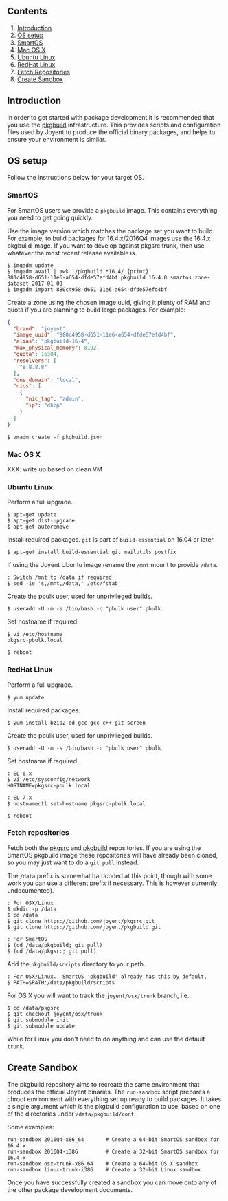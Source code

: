 ## Contents

1. <a href="#introduction">Introduction</a>
1. <a href="#os-setup">OS setup</a>
  1. <a href="#os-setup-smartos">SmartOS</a>
  1. <a href="#os-setup-osx">Mac OS X</a>
  1. <a href="#os-setup-ubuntu-linux">Ubuntu Linux</a>
  1. <a href="#os-setup-redhat-linux">RedHat Linux</a>
1. <a href="#fetch-repositories">Fetch Repositories</a>
1. <a href="#create-sandbox">Create Sandbox</a>

<a name="introduction"/>

## Introduction

In order to get started with package development it is recommended that you use
the [pkgbuild](https://github.com/joyent/pkgbuild) infrastructure.  This
provides scripts and configuration files used by Joyent to produce the official
binary packages, and helps to ensure your environment is similar.

<a name="os-setup"/>

## OS setup

Follow the instructions below for your target OS.

<a name="os-setup-smartos"/>

### SmartOS

For SmartOS users we provide a `pkgbuild` image.  This contains everything you
need to get going quickly.

Use the image version which matches the package set you want to build.  For
example, to build packages for 16.4.x/2016Q4 images use the 16.4.x pkgbuild
image.  If you want to develop against pkgsrc trunk, then use whatever the most
recent release available is.

```console
$ imgadm update
$ imgadm avail | awk '/pkgbuild.*16.4/ {print}'
880c4958-d651-11e6-a654-dfde57efd4bf pkgbuild 16.4.0 smartos zone-dataset 2017-01-09
$ imgadm import 880c4958-d651-11e6-a654-dfde57efd4bf
```

Create a zone using the chosen image uuid, giving it plenty of RAM and quota if
you are planning to build large packages.  For example:

```json
{
  "brand": "joyent",
  "image_uuid": "880c4958-d651-11e6-a654-dfde57efd4bf",
  "alias": "pkgbuild-16-4",
  "max_physical_memory": 8192,
  "quota": 16384,
  "resolvers": [
    "8.8.8.8"
  ],
  "dns_domain": "local",
  "nics": [
    {
      "nic_tag": "admin",
      "ip": "dhcp"
    }
  ]
}
```

```console
$ vmadm create -f pkgbuild.json
```

<a name="os-setup-osx"/>

### Mac OS X

XXX: write up based on clean VM

<a name="os-setup-ubuntu-linux"/>

### Ubuntu Linux

Perform a full upgrade.

```console
$ apt-get update
$ apt-get dist-upgrade
$ apt-get autoremove
```

Install required packages.  `git` is part of `build-essential` on 16.04 or later.

```console
$ apt-get install build-essential git mailutils postfix
```

If using the Joyent Ubuntu image rename the `/mnt` mount to provide `/data`.

```console
: Switch /mnt to /data if required
$ sed -ie 's,/mnt,/data,' /etc/fstab
```

Create the pbulk user, used for unprivileged builds.

```console
$ useradd -U -m -s /bin/bash -c "pbulk user" pbulk
```

Set hostname if required

```console
$ vi /etc/hostname
pkgsrc-pbulk.local

$ reboot
```

<a name="os-setup-redhat-linux"/>

### RedHat Linux

Perform a full upgrade.

```console
$ yum update
```

Install required packages.

```console
$ yum install bzip2 ed gcc gcc-c++ git screen
```

Create the pbulk user, used for unprivileged builds.

```console
$ useradd -U -m -s /bin/bash -c "pbulk user" pbulk
```

Set hostname if required.

```console
: EL 6.x
$ vi /etc/sysconfig/network
HOSTNAME=pkgsrc-pbulk.local

: EL 7.x
$ hostnamectl set-hostname pkgsrc-pbulk.local

$ reboot
```

<a name="fetch-repositories"/>

### Fetch repositories

Fetch both the [pkgsrc](https://github.com/joyent/pkgsrc) and
[pkgbuild](https://github.com/joyent/pkgbuild) repositories.  If you are using
the SmartOS pkgbuild image these repositories will have already been cloned, so
you may just want to do a `git pull` instead.

The `/data` prefix is somewhat hardcoded at this point, though with some work
you can use a different prefix if necessary.  This is however currently
undocumented).

```console
: For OSX/Linux
$ mkdir -p /data
$ cd /data
$ git clone https://github.com/joyent/pkgsrc.git
$ git clone https://github.com/joyent/pkgbuild.git

: For SmartOS
$ (cd /data/pkgbuild; git pull)
$ (cd /data/pkgsrc; git pull)
```

Add the `pkgbuild/scripts` directory to your path.

```console
: For OSX/Linux.  SmartOS 'pkgbuild' already has this by default.
$ PATH=$PATH:/data/pkgbuild/scripts
```

For OS X you will want to track the `joyent/osx/trunk` branch, i.e.:

```console
$ cd /data/pkgsrc
$ git checkout joyent/osx/trunk
$ git submodule init
$ git submodule update
```

While for Linux you don't need to do anything and can use the default `trunk`.

<a name="create-sandbox"/>

## Create Sandbox

The pkgbuild repository aims to recreate the same environment that produces the
official Joyent binaries.  The `run-sandbox` script prepares a chroot
environment with everything set up ready to build packages.  It takes a single
argument which is the pkgbuild configuration to use, based on one of the
directories under `/data/pkgbuild/conf`.

Some examples:

```console
run-sandbox 2016Q4-x86_64       # Create a 64-bit SmartOS sandbox for 16.4.x
run-sandbox 2016Q4-i386         # Create a 32-bit SmartOS sandbox for 16.4.x
run-sandbox osx-trunk-x86_64    # Create a 64-bit OS X sandbox
run-sandbox linux-trunk-i386    # Create a 32-bit Linux sandbox
```

Once you have successfully created a sandbox you can move onto any of the other
package development documents.

